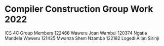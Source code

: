 # Compiler Construction Group Work 2022
ICS 4C Group Members
122466 Waweru Joan Wambui
120374 Ngatia Mandela Waweru
121425 Mwanza Shem Nzamba
122182 Logedi Allan Sirinji
